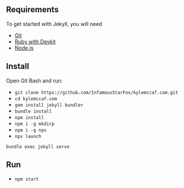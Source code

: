 ## Requirements
To get started with Jekyll, you will need
* [Git](https://git-scm.com/downloads)
* [Ruby with Devkit](https://www.ruby-lang.org/en/downloads/)
* [Node.js](https://nodejs.org/en/download/)

## Install
Open Git Bash and run:
* `git clone https://github.com/InfamousStarFox/kylemccaf.com.git`
* `cd kylemccaf.com`
* `gem install jekyll bundler`
* `bundle install`
* `npm install`
* `npm i -g mkdirp`
* `npm i -g npx`
* `npx launch`

`bundle exec jekyll serve`

## Run
* `npm start`
